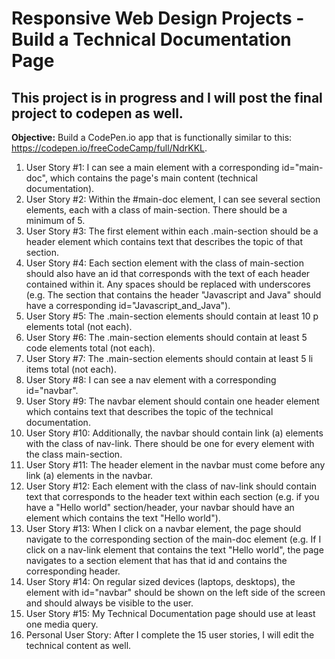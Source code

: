# Responsive Web Design Projects - Build a Technical Documentation Page

## This project is in progress and I will post the final project to codepen as well.

**Objective:** Build a CodePen.io app that is functionally similar to this: https://codepen.io/freeCodeCamp/full/NdrKKL.

1. User Story #1: I can see a main element with a corresponding id="main-doc", which contains the page's main content (technical documentation).
2. User Story #2: Within the #main-doc element, I can see several section elements, each with a class of main-section. There should be a minimum of 5.
3. User Story #3: The first element within each .main-section should be a header element which contains text that describes the topic of that section.
4. User Story #4: Each section element with the class of main-section should also have an id that corresponds with the text of each header contained within it. Any spaces should be replaced with underscores (e.g. The section that contains the header "Javascript and Java" should have a corresponding id="Javascript_and_Java").
5. User Story #5: The .main-section elements should contain at least 10 p elements total (not each).
6. User Story #6: The .main-section elements should contain at least 5 code elements total (not each).
7. User Story #7: The .main-section elements should contain at least 5 li items total (not each).
8. User Story #8: I can see a nav element with a corresponding id="navbar".
9. User Story #9: The navbar element should contain one header element which contains text that describes the topic of the technical documentation.
10. User Story #10: Additionally, the navbar should contain link (a) elements with the class of nav-link. There should be one for every element with the class main-section.
11. User Story #11: The header element in the navbar must come before any link (a) elements in the navbar.
12. User Story #12: Each element with the class of nav-link should contain text that corresponds to the header text within each section (e.g. if you have a "Hello world" section/header, your navbar should have an element which contains the text "Hello world").
13. User Story #13: When I click on a navbar element, the page should navigate to the corresponding section of the main-doc element (e.g. If I click on a nav-link element that contains the text "Hello world", the page navigates to a section element that has that id and contains the corresponding header.
14. User Story #14: On regular sized devices (laptops, desktops), the element with id="navbar" should be shown on the left side of the screen and should always be visible to the user.
15. User Story #15: My Technical Documentation page should use at least one media query.
16. Personal User Story: After I complete the 15 user stories, I will edit the technical content as well.
